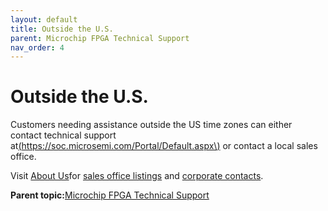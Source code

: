 ```yaml
---
layout: default
title: Outside the U.S.
parent: Microchip FPGA Technical Support
nav_order: 4
---
```

# Outside the U.S.

Customers needing assistance outside the US time zones can either contact technical support at[\(https://soc.microsemi.com/Portal/Default.aspx\)](https://soc.microsemi.com/Portal/Default.aspx) or contact a local sales office.

Visit [About Us](https://www.microsemi.com/salescontacts)for [sales office listings](http://www.microsemi.com/salescontacts) and [corporate contacts](http://www.microsemi.com/index.php?option=com_content&view=article&id=137&catid=9&Itemid=747).

**Parent topic:**[Microchip FPGA Technical Support](GUID-F9CF799C-7DEB-461F-9D6C-2A3F3C910ACF.md)

